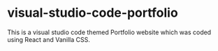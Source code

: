 # visual-studio-code-portfolio
This is a visual studio code themed Portfolio website which was coded using React and Vanilla CSS. 
